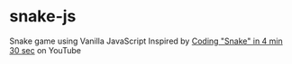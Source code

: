 # snake-js

Snake game using Vanilla JavaScript
Inspired by [Coding "Snake" in 4 min 30 sec](https://youtu.be/xGmXxpIj6vs) on YouTube
